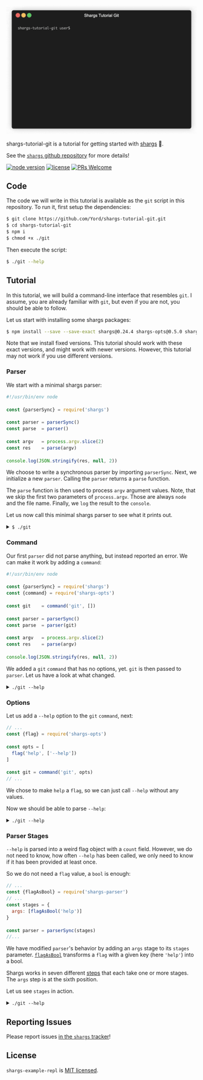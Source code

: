 ![tutorial teaser][teaser]

shargs-tutorial-git is a tutorial for getting started with [shargs][shargs] 🦈.

See the [`shargs` github repository][shargs] for more details!

[![node version][shield-node]][node]
[![license][shield-license]][license]
[![PRs Welcome][shield-prs]][contribute]

## Code

The code we will write in this tutorial is available as the `git` script in this repository.
To run it, first setup the dependencies:

```bash
$ git clone https://github.com/Yord/shargs-tutorial-git.git
$ cd shargs-tutorial-git
$ npm i
$ chmod +x ./git
```

Then execute the script:

```bash
$ ./git --help
```

## Tutorial

In this tutorial, we will build a command-line interface that resembles `git`.
I assume, you are already familiar with `git`, but even if you are not, you should be able to follow.

Let us start with installing some shargs packages:

```bash
$ npm install --save --save-exact shargs@0.24.4 shargs-opts@0.5.0 shargs-parser@0.6.0 shargs-usage@0.6.0
```

Note that we install fixed versions.
This tutorial should work with these exact versions, and might work with newer versions.
However, this tutorial may not work if you use different versions.

### Parser

We start with a minimal shargs parser:

```js
#!/usr/bin/env node

const {parserSync} = require('shargs')

const parser = parserSync()
const parse  = parser()

const argv   = process.argv.slice(2)
const res    = parse(argv)

console.log(JSON.stringify(res, null, 2))
```

We choose to write a synchronous parser by importing `parserSync`.
Next, we initialize a new `parser`.
Calling the `parser` returns a `parse` function.

The `parse` function is then used to process `argv` argument values.
Note, that we skip the first two parameters of `process.argv`.
Those are always `node` and the file name.
Finally, we `log` the result to the `console`.

Let us now call this minimal shargs parser to see what it prints out.

<details>
<summary>
<code>$ ./git</code>
</summary>

<br />

```json
{
  errs: [
    {
      code: "CommandExpected",
      msg: "Expected a command with a string 'key' field and an 'opts' array.",
      info: {opt: {}}
    }
  ],
  args: {
    _: []
  }
}
```

`parser` reports a `CommandExpected` error.
The shargs documentation has a table of error codes,
where we can look up [`CommandExpected`](https://github.com/Yord/shargs/tree/0.24.4#CommandExpected).
We find out, that the error is thrown in the `toOpts` stage.

The problem is, that we did not provide an `opt` parameter to `parser`.
Note though, that the parser did work anyway, by reporting an error, helping us along the way.

</details>

### Command

Our first `parser` did not parse anything, but instead reported an error.
We can make it work by adding a `command`:

```js
#!/usr/bin/env node

const {parserSync} = require('shargs')
const {command} = require('shargs-opts')

const git    = command('git', [])

const parser = parserSync()
const parse  = parser(git)

const argv   = process.argv.slice(2)
const res    = parse(argv)

console.log(JSON.stringify(res, null, 2))
```

We added a `git` `command` that has no options, yet.
`git` is then passed to `parser`.
Let us have a look at what changed.

<details>
<summary>
<code>./git --help</code>
</summary>

<br />

```json
{
  errs: [],
  args: {
    _: ["--help"]
  }
}
```

The error is gone and we have `args`.

Note that `git` does not have options.
This is why `"--help"` does not mean anything to the `parser`.
It ends up in the <em>rest array</em> `_`, that holds all tokens that could not be interpreted.

</details>

### Options

Let us add a `--help` option to the `git` `command`, next:

```js
// ...
const {flag} = require('shargs-opts')

const opts = [
  flag('help', ['--help'])
]

const git = command('git', opts)
// ...
```

We chose to make `help` a `flag`, so we can just call `--help` without any values.

Now we should be able to parse `--help`:

<details>
<summary>
<code>./git --help</code>
</summary>

<br />

```json
{
  errs: [],
  args: {
    _: [],
    help: { type: "flag", count: 1 }
  }
}
```

The `_` array in `args` is empty, and we have successfully parsed `--help` into the `help` field.

Note that while `--help` is the command-line argument we use, `help` (without `--`) is the field name.
This is reflected in the definition of the `flag`.
Shargs separates between the external API of providing an argument, and the internal API of storing the values.

</details>

### Parser Stages

`--help` is parsed into a weird flag object with a `count` field.
However, we do not need to know, how often `--help` has been called,
we only need to know if it has been provided at least once.

So we do not need a `flag` value, a `bool` is enough:

```js
// ...
const {flagAsBool} = require('shargs-parser')
// ...
const stages = {
  args: [flagAsBool('help')]
}

const parser = parserSync(stages)
//...
```

We have modified `parser`'s behavior by adding an `args` stage to its `stages` parameter.
[`flagAsBool`](https://github.com/Yord/shargs#flagAsBool) transforms a `flag` with a given key (here `'help'`) into a bool.

Shargs works in seven different [steps](https://github.com/Yord/shargs#stages) that each take one or more stages.
The `args` step is at the sixth position.

Let us see `stages` in action.

<details>
<summary>
<code>./git --help</code>
</summary>

<br />

```json
{
  errs: [],
  args: {
    _: [],
    help: true
  }
}
```

The `help` field is now `true`.

</details>

## Reporting Issues

Please report issues [in the `shargs` tracker][issues]!

## License

`shargs-example-repl` is [MIT licensed][license].



[contribute]: https://github.com/Yord/shargs#contributing
[issues]: https://github.com/Yord/shargs/issues
[license]: https://github.com/Yord/shargs-example-repl/blob/master/LICENSE
[node]: https://nodejs.org/
[repl]: https://github.com/Yord/shargs-example-repl/blob/master/repl
[shargs]: https://github.com/Yord/shargs
[shield-license]: https://img.shields.io/badge/license-MIT-yellow.svg?labelColor=313A42
[shield-node]: https://img.shields.io/node/v/shargs?color=red&labelColor=313A42
[shield-prs]: https://img.shields.io/badge/PRs-welcome-green.svg?labelColor=313A42
[teaser]: https://github.com/Yord/shargs-tutorial-git/blob/master/teaser.gif?raw=true